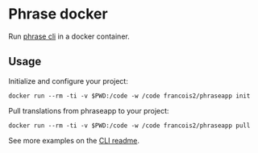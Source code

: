 # Phrase docker

Run [phrase cli][cli] in a docker container.

## Usage

Initialize and configure your project:

    docker run --rm -ti -v $PWD:/code -w /code francois2/phraseapp init

Pull translations from phraseapp to your project:

    docker run --rm -ti -v $PWD:/code -w /code francois2/phraseapp pull

See more examples on the [CLI readme][readme].

[cli]: https://github.com/phrase/phrase-cli
[readme]: https://github.com/phrase/phrase-cli/blob/master/README.md
